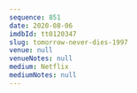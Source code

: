 ```yaml
---
sequence: 851
date: 2020-08-06
imdbId: tt0120347
slug: tomorrow-never-dies-1997
venue: null
venueNotes: null
medium: Netflix
mediumNotes: null
---
```

